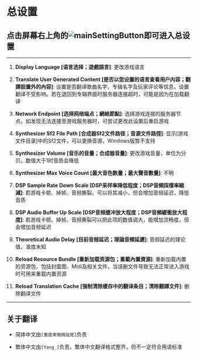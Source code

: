 # 总设置

## 点击屏幕右上角的![mainSettingButton](zhaoym233.github.io/thmixCourse/210/mainSettingButton.jpg)即可进入总设置

---

1. **Display Language [语言选择；遊戲語言]**: 更改游戏语言

1. **Translate User Generated Content [是否以您设置的语言查看用户内容；翻譯設置外的內容]**: 设置是否翻译歌曲名字、专辑名字及玩家评论等信息，设置翻译不受影响。若在退回到专辑界面时服务器连接超时，可能是因为在加载翻译

1. **Network Endpoint [选择网络端点；網絡節點]**: 选择游戏连接的服务器节点。如发现无法连接至游戏服务器时，可尝试更改此设置后重启游戏

1. **Synthesizer Sf2 File Path [合成器Sf2文件路径；音源文件路徑]**: 显示[游戏文件目录]中的Sf2文件，可以更换音源，Windows版暂不支持

1. **Synthesizer Volume [音乐的音量；合成器音量]**: 更改游戏音量，单位为分贝。数值大于1时音质会降低

1. **Synthesizer Max Voice Count [最大音色数量；最大聲音數量]**: 不明

1. **DSP Sample Rate Down Scale [DSP采样率降低程度；DSP音頻採樣率縮減]**: 若游戏卡顿、掉帧、音频撕裂，可以将其减小，但会增加音频延迟，降低音质

1. **DSP Audio Buffer Up Scale [DSP音频缓冲放大程度；DSP音頻緩衝放大程度]**: 若游戏卡顿、掉帧、音频撕裂可以把此项的数值调大，能增加流畅度，但会增加音频延迟

1. **Theoretical Audio Delay [目前音频延迟；理論音頻延遲]**: 音频延迟的理论值，准度未知

1. **Reload Resource Bundle  [重新加载资源包；重載內置資源]**: 重新加载内置的资源包，包括封面图、Midi及相关文件，当误删文件导致无法正常进入游戏时可用来重载内置资源

1. **Reload Translation Cache [强制清除缓存中的翻译条目；清除翻譯文件]**: 删除翻译文件

---

## 关于翻译

- 简体中文由`[重度卑微拇指党]`负责

- 繁体中文由`[Yang_]`负责。繁体中文翻译格式整齐，但不一定符合用语标准
